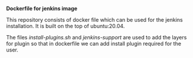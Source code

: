 **Dockerfile for jenkins image**

This repository consists of docker file which can be used for the jenkins installation. It is built on the top of ubuntu:20.04. 

The files *install-plugins.sh* and *jenkins-support* are used to add the layers for plugin so that in dockerfile we can add install plugin required for the user.
